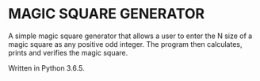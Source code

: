 # MAGIC SQUARE GENERATOR

A simple magic square generator that allows a user to enter the N size of a magic square as any positive odd integer. The program then calculates, prints and verifies the magic square.

Written in Python 3.6.5.
